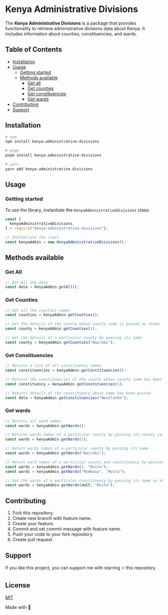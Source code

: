 # Kenya Administrative Divisions

The **Kenya Administrative Divisions** is a package that provides functionality to retrieve administrative divisions data about Kenya. It includes information about counties, constituencies, and wards.

## Table of Contents

- [Installation](#installation)
- [Usage](#usage)
  - [Getting started](#getting-started)
  - [Methods available](#methods-available)
    - [Get all](#get-all)
    - [Get counties](#get-counties)
    - [Get constituencies](#get-constituencies)
    - [Get wards](#get-wards)
- [Contributing](#contributing)
- [Support](#support)

## Installation

```bash
# npm
npm install kenya-administrative-divisions

# pnpm
pnpm install kenya-administrative-divisions

# yarn
yarn add kenya-administrative-divisions
```

## Usage

### Getting started

To use the library, instantiate the `KenyaAdministrativeDivisions` class:

```javascript
const {
  kenyaAdministrativeDivisions,
} = require("kenya-administrative-divisions");

// Instantiate the class
const kenyaAdmin = new KenyaAdministrativeDivisions();
```

## Methods available

### Get All

```javascript
// Get All the data
const data = kenyaAdmin.getAll();
```

### Get Counties

```javascript
// Get all the counties names
const counties = kenyaAdmin.getCounties();

// Get the details of the county whose county code is passed as shown
const county = kenyaAdmin.getCounties(1);

// Get the details of a particular county by passing its name
const county = kenyaAdmin.getCounties("Nairobi");
```

### Get Constituencies

```javascript
// Returns a list of all constituency names
const constituencies = kenyaAdmin.getConstituencies();

// Returns the constituencies of the county whose county code has been passed
const constituency = kenyaAdmin.getConstituencies(1);

// Returns details of the constituency whose name has been passed
const data = kenyaAdmin.getConstituencies("Westlands");
```

### Get wards

```javascript
// Returns all ward names
const wards = kenyaAdmin.getWards();

// Returns wards names of a particular county by passing its county code
const wards = kenyaAdmin.getWards(1);

// Return wards names of a particular county by passing its name
const wards = kenyaAdmin.getWards("Nairobi");

// Return ward names of a particular county and constituency by passing the respective county code/name(optional) and constituency name(optional)
const wards = kenyaAdmin.getWards(1, "Mvita");
const wards = kenyaAdmin.getWards("Mombasa", "Mvita");

// Get the wards of a particular constituency by passing its name as shown
const wards = kenyaAdmin.getWards(null, "Mvita");
```

## Contributing

1. Fork this repository.
2. Create new branch with feature name.
3. Create your feature.
4. Commit and set commit message with feature name.
5. Push your code to your fork repository.
6. Create pull request.

## Support

If you like this project, you can support me with starring ⭐ this repository.

## License

[MIT](license.txt)

Made with 💜
